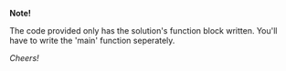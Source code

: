 <b>Note!</b>

The code provided only has the solution's function block written. You'll have to write the 'main' function seperately.

<i>Cheers!
